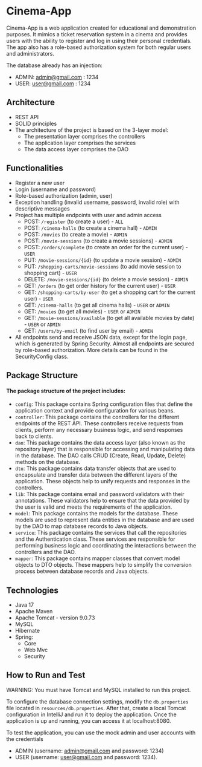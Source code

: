 # Cinema-App

Cinema-App is a web application created for educational and demonstration purposes. It mimics a ticket reservation system in a cinema and provides users with the ability to register and log in using their personal credentials. The app also has a role-based authorization system for both regular users and administrators.

The database already has an injection:
- ADMIN: admin@gmail.com : 1234
- USER: user@gmail.com : 1234

## Architecture

- REST API
- SOLID principles
- The architecture of the project is based on the 3-layer model:
    - The presentation layer comprises the controllers
    - The application layer comprises the services
    - The data access layer comprises the DAO

## Functionalities

- Register a new user
- Login (username and password)
- Role-based authorization (admin, user)
- Exception handling (invalid username, password, invalid role) with descriptive messages
- Project has multiple endpoints with user and admin access
    - POST: `/register` (to create a user) - `ALL`
    - POST: `/cinema-halls` (to create a cinema hall) - `ADMIN`
    - POST: `/movies` (to create a movie) - `ADMIN`
    - POST: `/movie-sessions` (to create a movie sessions) - `ADMIN`
    - POST: `/orders/complete` (to create an order for the current user) - `USER`
    - PUT: `/movie-sessions/{id}` (to update a movie session) - `ADMIN`
    - PUT: `/shopping-carts/movie-sessions` (to add movie session to shopping cart) - `USER`
    - DELETE: `/movie-sessions/{id}` (to delete a movie session) - `ADMIN`
    - GET: `/orders` (to get order history for the current user) - `USER`
    - GET: `/shopping-carts/by-user` (to get a shopping cart for the current user) - `USER`
    - GET: `/cinema-halls` (to get all cinema halls) - `USER` or `ADMIN`
    - GET: `/movies` (to get all movies) - `USER` or `ADMIN`
    - GET: `/movie-sessions/available` (to get all available movies by date) - `USER` or `ADMIN`
    - GET: `/users/by-email` (to find user by email) - `ADMIN`
- All endpoints send and receive JSON data, except for the login page, which is generated by Spring Security. Almost all endpoints are secured by role-based authorization. More details can be found in the SecurityConfig class.

## Package Structure
#### The package structure of the project includes:
- `config`: This package contains Spring configuration files that define the application context and provide configuration for various beans.
- `controller`: This package contains the controllers for the different endpoints of the REST API. These controllers receive requests from clients, perform any necessary business logic, and send responses back to clients.
- `dao`: This package contains the data access layer (also known as the repository layer) that is responsible for accessing and manipulating data in the database. The DAO calls CRUD (Create, Read, Update, Delete) methods on the database.
- `dto`: This package contains data transfer objects that are used to encapsulate and transfer data between the different layers of the application. These objects help to unify requests and responses in the controllers.
- `lib`: This package contains email and password validators with their annotations. These validators help to ensure that the data provided by the user is valid and meets the requirements of the application.
- `model`: This package contains the models for the database. These models are used to represent data entities in the database and are used by the DAO to map database records to Java objects.
- `service`: This package contains the services that call the repositories and the Authentication class. These services are responsible for performing business logic and coordinating the interactions between the controllers and the DAO.
- `mapper`: This package contains mapper classes that convert model objects to DTO objects. These mappers help to simplify the conversion process between database records and Java objects.

## Technologies

- Java 17
- Apache Maven
- Apache Tomcat - version 9.0.73
- MySQL
- Hibernate
- Spring:
    - Core
    - Web Mvc
    - Security

## How to Run and Test

WARNING: You must have Tomcat and MySQL installed to run this project.

To configure the database connection settings, modify the `db.properties` file located in `resources/db.properties`. After that, create a local Tomcat configuration in IntelliJ and run it to deploy the application. Once the application is up and running, you can access it at localhost:8080.

To test the application, you can use the mock admin and user accounts with the credentials 
- ADMIN (username: admin@gmail.com and password: 1234)
- USER (username: user@gmail.com and password: 1234).